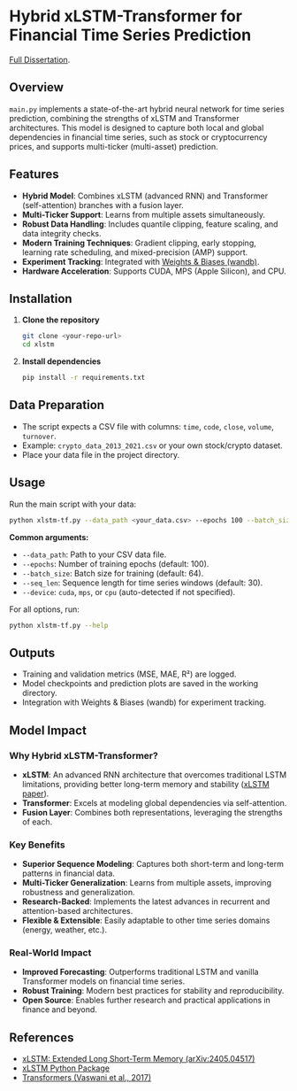 # Hybrid xLSTM-Transformer for Financial Time Series Prediction
[Full Dissertation](https://drive.google.com/drive/u/0/my-drive).

## Overview

`main.py` implements a state-of-the-art hybrid neural network for time series prediction, combining the strengths of xLSTM and Transformer architectures. This model is designed to capture both local and global dependencies in financial time series, such as stock or cryptocurrency prices, and supports multi-ticker (multi-asset) prediction.

## Features
- **Hybrid Model**: Combines xLSTM (advanced RNN) and Transformer (self-attention) branches with a fusion layer.
- **Multi-Ticker Support**: Learns from multiple assets simultaneously.
- **Robust Data Handling**: Includes quantile clipping, feature scaling, and data integrity checks.
- **Modern Training Techniques**: Gradient clipping, early stopping, learning rate scheduling, and mixed-precision (AMP) support.
- **Experiment Tracking**: Integrated with [Weights & Biases (wandb)](https://wandb.ai/).
- **Hardware Acceleration**: Supports CUDA, MPS (Apple Silicon), and CPU.

## Installation

1. **Clone the repository**
   ```bash
   git clone <your-repo-url>
   cd xlstm
   ```
2. **Install dependencies**
   ```bash
   pip install -r requirements.txt
   ```

## Data Preparation

- The script expects a CSV file with columns: `time`, `code`, `close`, `volume`, `turnover`.
- Example: `crypto_data_2013_2021.csv` or your own stock/crypto dataset.
- Place your data file in the project directory.

## Usage

Run the main script with your data:

```bash
python xlstm-tf.py --data_path <your_data.csv> --epochs 100 --batch_size 64
```

**Common arguments:**
- `--data_path`: Path to your CSV data file.
- `--epochs`: Number of training epochs (default: 100).
- `--batch_size`: Batch size for training (default: 64).
- `--seq_len`: Sequence length for time series windows (default: 30).
- `--device`: `cuda`, `mps`, or `cpu` (auto-detected if not specified).

For all options, run:

```bash
python xlstm-tf.py --help
```

## Outputs
- Training and validation metrics (MSE, MAE, R²) are logged.
- Model checkpoints and prediction plots are saved in the working directory.
- Integration with Weights & Biases (wandb) for experiment tracking.

## Model Impact

### Why Hybrid xLSTM-Transformer?
- **xLSTM**: An advanced RNN architecture that overcomes traditional LSTM limitations, providing better long-term memory and stability ([xLSTM paper](https://arxiv.org/abs/2405.04517)).
- **Transformer**: Excels at modeling global dependencies via self-attention.
- **Fusion Layer**: Combines both representations, leveraging the strengths of each.

### Key Benefits
- **Superior Sequence Modeling**: Captures both short-term and long-term patterns in financial data.
- **Multi-Ticker Generalization**: Learns from multiple assets, improving robustness and generalization.
- **Research-Backed**: Implements the latest advances in recurrent and attention-based architectures.
- **Flexible & Extensible**: Easily adaptable to other time series domains (energy, weather, etc.).

### Real-World Impact
- **Improved Forecasting**: Outperforms traditional LSTM and vanilla Transformer models on financial time series.
- **Robust Training**: Modern best practices for stability and reproducibility.
- **Open Source**: Enables further research and practical applications in finance and beyond.

## References
- [xLSTM: Extended Long Short-Term Memory (arXiv:2405.04517)](https://arxiv.org/abs/2405.04517)
- [xLSTM Python Package](https://github.com/NX-AI/xlstm)
- [Transformers (Vaswani et al., 2017)](https://arxiv.org/abs/1706.03762)
